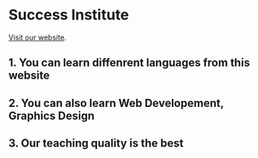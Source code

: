 # Success Institute

[Visit our website](https://success-institute.netlify.app/).



## 1. You can learn diffenrent languages from this website
## 2. You can also learn Web Developement, Graphics Design 
## 3. Our teaching quality is the best
